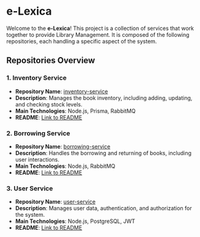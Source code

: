 # e-Lexica

Welcome to the **e-Lexica**! This project is a collection of services that work together to provide Library Management. It is composed of the following repositories, each handling a specific aspect of the system.

## Repositories Overview

### 1. **Inventory Service**
   - **Repository Name**: [inventory-service](https://github.com/e-Lexica/lexica-book-inventory-service)
   - **Description**: Manages the book inventory, including adding, updating, and checking stock levels.
   - **Main Technologies**: Node.js, Prisma, RabbitMQ
   - **README**: [Link to README](https://github.com/e-Lexica/lexica-book-inventory-service/README.md)

### 2. **Borrowing Service**
   - **Repository Name**: [borrowing-service](https://github.com/e-Lexica/lexica-borrowing-management-service)
   - **Description**: Handles the borrowing and returning of books, including user interactions.
   - **Main Technologies**: Node.js, RabbitMQ
   - **README**: [Link to README](https://github.com/e-Lexica/lexica-borrowing-management-service/README.md)

### 3. **User Service**
   - **Repository Name**: [user-service](https://github.com/e-Lexica/lexica-user-management-service)
   - **Description**: Manages user data, authentication, and authorization for the system.
   - **Main Technologies**: Node.js, PostgreSQL, JWT
   - **README**: [Link to README](https://github.com/e-Lexica/lexica-user-management-service/README.md)

